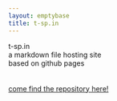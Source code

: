 ```yaml
---
layout: emptybase
title: t-sp.in
---
```


<div class="maintext">
	t-sp.in
</div>
<div class="subtext">
	a markdown file hosting site<br>
	based on github pages<br>
	<br>
	<br>
	<a href="https://github.com/ameliaRTA/t-sp.in">come find the repository here!</a>
</div>

